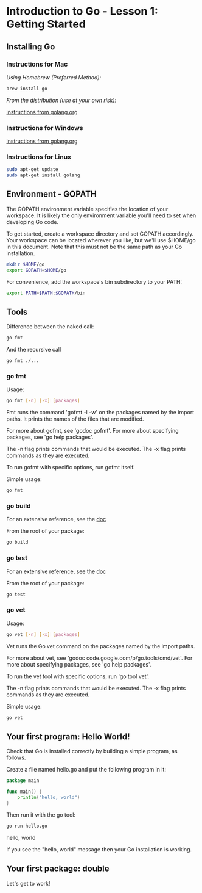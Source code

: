 # Introduction to Go - Lesson 1: Getting Started

## Installing Go

### Instructions for Mac

*Using Homebrew (Preferred Method):*

```bash
brew install go
```

*From the distribution (use at your own risk):*

[instructions from golang.org](http://golang.org/doc/install#download)

### Instructions for Windows

[instructions from golang.org](http://golang.org/doc/install#download)

### Instructions for Linux

```bash
sudo apt-get update
sudo apt-get install golang
```

## Environment - GOPATH

The GOPATH environment variable specifies the location of your workspace. It is likely the only environment variable you'll need to set when developing Go code.

To get started, create a workspace directory and set GOPATH accordingly. Your workspace can be located wherever you like, but we'll use $HOME/go in this document. Note that this must not be the same path as your Go installation.

```bash
mkdir $HOME/go
export GOPATH=$HOME/go
```

For convenience, add the workspace's bin subdirectory to your PATH:

```bash
export PATH=$PATH:$GOPATH/bin
```

## Tools

Difference between the naked call:

```bash
go fmt
```

And the recursive call
```bash
go fmt ./...
```

### go fmt

Usage:

```bash
go fmt [-n] [-x] [packages]
```

Fmt runs the command 'gofmt -l -w' on the packages named by the import paths.
It prints the names of the files that are modified.

For more about gofmt, see 'godoc gofmt'.
For more about specifying packages, see 'go help packages'.

The -n flag prints commands that would be executed.
The -x flag prints commands as they are executed.

To run gofmt with specific options, run gofmt itself.

Simple usage:

```bash
go fmt
```

### go build

For an extensive reference, see the [doc](http://golang.org/cmd/go/#hdr-Compile_packages_and_dependencies)

From the root of your package:

```bash
go build
```

### go test

For an extensive reference, see the [doc](http://golang.org/cmd/go/#hdr-Test_packages)

From the root of your package:

```bash
go test
```

### go vet

Usage:

```bash
go vet [-n] [-x] [packages]
```

Vet runs the Go vet command on the packages named by the import paths.

For more about vet, see 'godoc code.google.com/p/go.tools/cmd/vet'.
For more about specifying packages, see 'go help packages'.

To run the vet tool with specific options, run 'go tool vet'.

The -n flag prints commands that would be executed.
The -x flag prints commands as they are executed.

Simple usage:

```bash
go vet
```

## Your first program: Hello World!

Check that Go is installed correctly by building a simple program, as follows.

Create a file named hello.go and put the following program in it:

```go
package main

func main() {
    println("hello, world")
}
```

Then run it with the go tool:

```bash
go run hello.go
```

hello, world

If you see the "hello, world" message then your Go installation is working.

## Your first package: double

Let's get to work!


